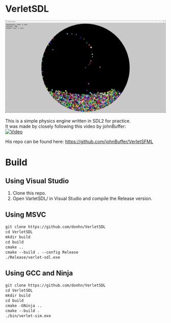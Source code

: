 # VerletSDL
![Thumbnail](thumbnail.png)

This is a simple physics engine written in SDL2 for practice.   
It was made by closely following this video by johnBuffer:  
[![Video](https://img.youtube.com/vi/lS_qeBy3aQI/0.jpg)](https://youtu.be/lS_qeBy3aQI?si=xLSt6ibC06JEcnEY)

His repo can be found here: https://github.com/johnBuffer/VerletSFML

# Build
## Using Visual Studio
1. Clone this repo.
2. Open VarletSDL/ in Visual Studio and compile the Release version.


## Using MSVC
```
git clone https://github.com/donhn/VerletSDL
cd VerletSDL
mkdir build
cd build
cmake ..
cmake --build . --config Release
./Release/verlet-sdl.exe
```

## Using GCC and Ninja
```
git clone https://github.com/donhn/VerletSDL
cd VerletSDL
mkdir build
cd build
cmake -GNinja ..
cmake --build .
./bin/verlet-sim.exe
```
